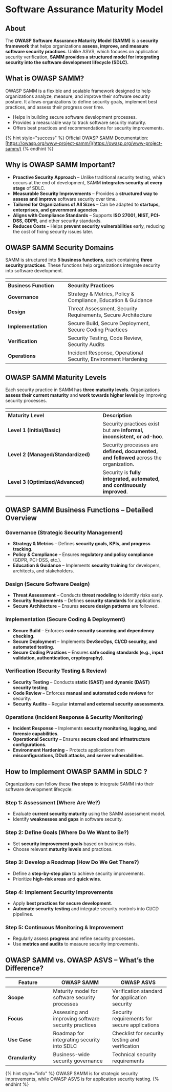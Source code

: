 # Software Assurance Maturity Model

## About

The **OWASP Software Assurance Maturity Model (SAMM)** is a **security framework** that helps organizations **assess, improve, and measure software security practices**. Unlike ASVS, which focuses on application security verification, **SAMM provides a structured model for integrating security into the software development lifecycle (SDLC).**

## What is OWASP SAMM?

OWASP SAMM is a flexible and scalable framework designed to help organizations analyze, measure, and improve their software security posture. It allows organizations to define security goals, implement best practices, and assess their progress over time.

* Helps in building secure software development processes.
* Provides a measurable way to track software security maturity.
* Offers best practices and recommendations for security improvements.

{% hint style="success" %}
Official OWASP SAMM Documentation: [https://owasp.org/www-project-samm/](https://owasp.org/www-project-samm/)
{% endhint %}

## Why is OWASP SAMM Important?

* **Proactive Security Approach** – Unlike traditional security testing, which occurs at the end of development, SAMM **integrates security at every stage** of SDLC.
* **Measurable Security Improvements** – Provides a **structured way to assess and improve** software security over time.
* **Tailored for Organizations of All Sizes** – Can be adapted to **startups, enterprises, and government agencies**.
* **Aligns with Compliance Standards** – Supports **ISO 27001, NIST, PCI-DSS, GDPR**, and other security standards.
* **Reduces Costs** – Helps **prevent security vulnerabilities** early, reducing the cost of fixing security issues later.

## OWASP SAMM Security Domains

SAMM is structured into **5 business functions**, each containing **three security practices**. These functions help organizations integrate security into software development.

<table data-header-hidden><thead><tr><th width="171.13671875"></th><th></th></tr></thead><tbody><tr><td><strong>Business Function</strong></td><td><strong>Security Practices</strong></td></tr><tr><td><strong>Governance</strong></td><td>Strategy &#x26; Metrics, Policy &#x26; Compliance, Education &#x26; Guidance</td></tr><tr><td><strong>Design</strong></td><td>Threat Assessment, Security Requirements, Secure Architecture</td></tr><tr><td><strong>Implementation</strong></td><td>Secure Build, Secure Deployment, Secure Coding Practices</td></tr><tr><td><strong>Verification</strong></td><td>Security Testing, Code Review, Security Audits</td></tr><tr><td><strong>Operations</strong></td><td>Incident Response, Operational Security, Environment Hardening</td></tr></tbody></table>

## OWASP SAMM Maturity Levels

Each security practice in SAMM has **three maturity levels**. Organizations **assess their current maturity** and **work towards higher levels** by improving security processes.

<table data-header-hidden data-full-width="true"><thead><tr><th width="280.60546875"></th><th></th></tr></thead><tbody><tr><td><strong>Maturity Level</strong></td><td><strong>Description</strong></td></tr><tr><td><strong>Level 1 (Initial/Basic)</strong></td><td>Security practices exist but are <strong>informal, inconsistent, or ad-hoc</strong>.</td></tr><tr><td><strong>Level 2 (Managed/Standardized)</strong></td><td>Security processes are <strong>defined, documented, and followed</strong> across the organization.</td></tr><tr><td><strong>Level 3 (Optimized/Advanced)</strong></td><td>Security is <strong>fully integrated, automated, and continuously improved</strong>.</td></tr></tbody></table>

## OWASP SAMM Business Functions – Detailed Overview

### **Governance (Strategic Security Management)**

* **Strategy & Metrics** – Defines **security goals, KPIs, and progress tracking**.
* **Policy & Compliance** – Ensures **regulatory and policy compliance** (GDPR, PCI-DSS, etc.).
* **Education & Guidance** – Implements **security training** for developers, architects, and stakeholders.

### **Design (Secure Software Design)**

* **Threat Assessment** – Conducts **threat modeling** to identify risks early.
* **Security Requirements** – Defines **security standards** for applications.
* **Secure Architecture** – Ensures **secure design patterns** are followed.

### **Implementation (Secure Coding & Deployment)**

* **Secure Build** – Enforces **code security scanning and dependency checking**.
* **Secure Deployment** – Implements **DevSecOps, CI/CD security, and automated testing**.
* **Secure Coding Practices** – Ensures **safe coding standards (e.g., input validation, authentication, cryptography)**.

### **Verification (Security Testing & Review)**

* **Security Testing** – Conducts **static (SAST) and dynamic (DAST) security testing**.
* **Code Review** – Enforces **manual and automated code reviews** for security.
* **Security Audits** – Regular **internal and external security assessments**.

### **Operations (Incident Response & Security Monitoring)**

* **Incident Response** – Implements **security monitoring, logging, and forensic capabilities**.
* **Operational Security** – Ensures **secure cloud and infrastructure configurations**.
* **Environment Hardening** – Protects applications from **misconfigurations, DDoS attacks, and server vulnerabilities**.

## How to Implement OWASP SAMM in SDLC ?

Organizations can follow these **five steps** to integrate SAMM into their software development lifecycle:

### **Step 1: Assessment (Where Are We?)**

* Evaluate **current security maturity** using the SAMM assessment model.
* Identify **weaknesses and gaps** in software security.

### **Step 2: Define Goals (Where Do We Want to Be?)**

* Set **security improvement goals** based on business risks.
* Choose relevant **maturity levels** and practices.

### **Step 3: Develop a Roadmap (How Do We Get There?)**

* Define a **step-by-step plan** to achieve security improvements.
* Prioritize **high-risk areas** and **quick wins**.

### **Step 4: Implement Security Improvements**

* Apply **best practices for secure development**.
* **Automate security testing** and integrate security controls into CI/CD pipelines.

### **Step 5: Continuous Monitoring & Improvement**

* Regularly assess **progress** and refine security processes.
* Use **metrics and audits** to measure security improvements.

## OWASP SAMM vs. OWASP ASVS – What’s the Difference?

<table data-full-width="true"><thead><tr><th width="124.96875">Feature</th><th>OWASP SAMM</th><th>OWASP ASVS</th></tr></thead><tbody><tr><td><strong>Scope</strong></td><td>Maturity model for software security processes</td><td>Verification standard for application security</td></tr><tr><td><strong>Focus</strong></td><td>Assessing and improving software security practices</td><td>Security requirements for secure applications</td></tr><tr><td><strong>Use Case</strong></td><td>Roadmap for integrating security into SDLC</td><td>Checklist for security testing and verification</td></tr><tr><td><strong>Granularity</strong></td><td>Business-wide security governance</td><td>Technical security requirements</td></tr></tbody></table>

{% hint style="info" %}
OWASP SAMM is for strategic security improvements, while OWASP ASVS is for application security testing.
{% endhint %}
